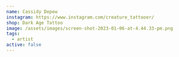 ```yaml
---
name: Cassidy Depew
instagram: https://www.instagram.com/creature_tattooer/
shop: Dark Age Tattoo
image: /assets/images/screen-shot-2023-01-06-at-4.44.33-pm.png
tags:
  - artist
active: false
---
```

